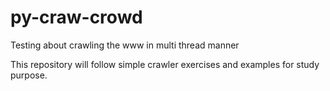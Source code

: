 # py-craw-crowd
Testing about crawling the www in multi thread manner

This repository will follow simple crawler exercises and examples for study purpose.
